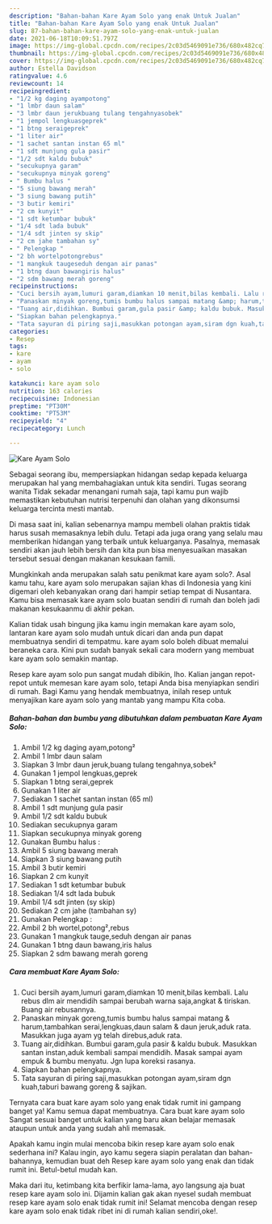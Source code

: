 ```yaml
---
description: "Bahan-bahan Kare Ayam Solo yang enak Untuk Jualan"
title: "Bahan-bahan Kare Ayam Solo yang enak Untuk Jualan"
slug: 87-bahan-bahan-kare-ayam-solo-yang-enak-untuk-jualan
date: 2021-06-18T10:09:51.797Z
image: https://img-global.cpcdn.com/recipes/2c03d5469091e736/680x482cq70/kare-ayam-solo-foto-resep-utama.jpg
thumbnail: https://img-global.cpcdn.com/recipes/2c03d5469091e736/680x482cq70/kare-ayam-solo-foto-resep-utama.jpg
cover: https://img-global.cpcdn.com/recipes/2c03d5469091e736/680x482cq70/kare-ayam-solo-foto-resep-utama.jpg
author: Estella Davidson
ratingvalue: 4.6
reviewcount: 14
recipeingredient:
- "1/2 kg daging ayampotong"
- "1 lmbr daun salam"
- "3 lmbr daun jerukbuang tulang tengahnyasobek"
- "1 jempol lengkuasgeprek"
- "1 btng seraigeprek"
- "1 liter air"
- "1 sachet santan instan 65 ml"
- "1 sdt munjung gula pasir"
- "1/2 sdt kaldu bubuk"
- "secukupnya garam"
- "secukupnya minyak goreng"
- " Bumbu halus "
- "5 siung bawang merah"
- "3 siung bawang putih"
- "3 butir kemiri"
- "2 cm kunyit"
- "1 sdt ketumbar bubuk"
- "1/4 sdt lada bubuk"
- "1/4 sdt jinten sy skip"
- "2 cm jahe tambahan sy"
- " Pelengkap "
- "2 bh wortelpotongrebus"
- "1 mangkuk taugeseduh dengan air panas"
- "1 btng daun bawangiris halus"
- "2 sdm bawang merah goreng"
recipeinstructions:
- "Cuci bersih ayam,lumuri garam,diamkan 10 menit,bilas kembali. Lalu rebus dlm air mendidih sampai berubah warna saja,angkat &amp; tiriskan. Buang air rebusannya."
- "Panaskan minyak goreng,tumis bumbu halus sampai matang &amp; harum,tambahkan serai,lengkuas,daun salam &amp; daun jeruk,aduk rata. Masukkan juga ayam yg telah direbus,aduk rata."
- "Tuang air,didihkan. Bumbui garam,gula pasir &amp; kaldu bubuk. Masukkan santan instan,aduk kembali sampai mendidih. Masak sampai ayam empuk &amp; bumbu menyatu. Jgn lupa koreksi rasanya."
- "Siapkan bahan pelengkapnya."
- "Tata sayuran di piring saji,masukkan potongan ayam,siram dgn kuah,taburi bawang goreng &amp; sajikan."
categories:
- Resep
tags:
- kare
- ayam
- solo

katakunci: kare ayam solo 
nutrition: 163 calories
recipecuisine: Indonesian
preptime: "PT30M"
cooktime: "PT53M"
recipeyield: "4"
recipecategory: Lunch

---
```



![Kare Ayam Solo](https://img-global.cpcdn.com/recipes/2c03d5469091e736/680x482cq70/kare-ayam-solo-foto-resep-utama.jpg)

Sebagai seorang ibu, mempersiapkan hidangan sedap kepada keluarga merupakan hal yang membahagiakan untuk kita sendiri. Tugas seorang  wanita Tidak sekadar menangani rumah saja, tapi kamu pun wajib memastikan kebutuhan nutrisi terpenuhi dan olahan yang dikonsumsi keluarga tercinta mesti mantab.

Di masa  saat ini, kalian sebenarnya mampu membeli olahan praktis tidak harus susah memasaknya lebih dulu. Tetapi ada juga orang yang selalu mau memberikan hidangan yang terbaik untuk keluarganya. Pasalnya, memasak sendiri akan jauh lebih bersih dan kita pun bisa menyesuaikan masakan tersebut sesuai dengan makanan kesukaan famili. 



Mungkinkah anda merupakan salah satu penikmat kare ayam solo?. Asal kamu tahu, kare ayam solo merupakan sajian khas di Indonesia yang kini digemari oleh kebanyakan orang dari hampir setiap tempat di Nusantara. Kamu bisa memasak kare ayam solo buatan sendiri di rumah dan boleh jadi makanan kesukaanmu di akhir pekan.

Kalian tidak usah bingung jika kamu ingin memakan kare ayam solo, lantaran kare ayam solo mudah untuk dicari dan anda pun dapat membuatnya sendiri di tempatmu. kare ayam solo boleh dibuat memalui beraneka cara. Kini pun sudah banyak sekali cara modern yang membuat kare ayam solo semakin mantap.

Resep kare ayam solo pun sangat mudah dibikin, lho. Kalian jangan repot-repot untuk memesan kare ayam solo, tetapi Anda bisa menyiapkan sendiri di rumah. Bagi Kamu yang hendak membuatnya, inilah resep untuk menyajikan kare ayam solo yang mantab yang mampu Kita coba.

<!--inarticleads1-->

##### Bahan-bahan dan bumbu yang dibutuhkan dalam pembuatan Kare Ayam Solo:

1. Ambil 1/2 kg daging ayam,potong²
1. Ambil 1 lmbr daun salam
1. Siapkan 3 lmbr daun jeruk,buang tulang tengahnya,sobek²
1. Gunakan 1 jempol lengkuas,geprek
1. Siapkan 1 btng serai,geprek
1. Gunakan 1 liter air
1. Sediakan 1 sachet santan instan (65 ml)
1. Ambil 1 sdt munjung gula pasir
1. Ambil 1/2 sdt kaldu bubuk
1. Sediakan secukupnya garam
1. Siapkan secukupnya minyak goreng
1. Gunakan  Bumbu halus :
1. Ambil 5 siung bawang merah
1. Siapkan 3 siung bawang putih
1. Ambil 3 butir kemiri
1. Siapkan 2 cm kunyit
1. Sediakan 1 sdt ketumbar bubuk
1. Sediakan 1/4 sdt lada bubuk
1. Ambil 1/4 sdt jinten (sy skip)
1. Sediakan 2 cm jahe (tambahan sy)
1. Gunakan  Pelengkap :
1. Ambil 2 bh wortel,potong²,rebus
1. Gunakan 1 mangkuk tauge,seduh dengan air panas
1. Gunakan 1 btng daun bawang,iris halus
1. Siapkan 2 sdm bawang merah goreng




<!--inarticleads2-->

##### Cara membuat Kare Ayam Solo:

1. Cuci bersih ayam,lumuri garam,diamkan 10 menit,bilas kembali. Lalu rebus dlm air mendidih sampai berubah warna saja,angkat &amp; tiriskan. Buang air rebusannya.
1. Panaskan minyak goreng,tumis bumbu halus sampai matang &amp; harum,tambahkan serai,lengkuas,daun salam &amp; daun jeruk,aduk rata. Masukkan juga ayam yg telah direbus,aduk rata.
1. Tuang air,didihkan. Bumbui garam,gula pasir &amp; kaldu bubuk. Masukkan santan instan,aduk kembali sampai mendidih. Masak sampai ayam empuk &amp; bumbu menyatu. Jgn lupa koreksi rasanya.
1. Siapkan bahan pelengkapnya.
1. Tata sayuran di piring saji,masukkan potongan ayam,siram dgn kuah,taburi bawang goreng &amp; sajikan.




Ternyata cara buat kare ayam solo yang enak tidak rumit ini gampang banget ya! Kamu semua dapat membuatnya. Cara buat kare ayam solo Sangat sesuai banget untuk kalian yang baru akan belajar memasak ataupun untuk anda yang sudah ahli memasak.

Apakah kamu ingin mulai mencoba bikin resep kare ayam solo enak sederhana ini? Kalau ingin, ayo kamu segera siapin peralatan dan bahan-bahannya, kemudian buat deh Resep kare ayam solo yang enak dan tidak rumit ini. Betul-betul mudah kan. 

Maka dari itu, ketimbang kita berfikir lama-lama, ayo langsung aja buat resep kare ayam solo ini. Dijamin kalian gak akan nyesel sudah membuat resep kare ayam solo enak tidak rumit ini! Selamat mencoba dengan resep kare ayam solo enak tidak ribet ini di rumah kalian sendiri,oke!.

